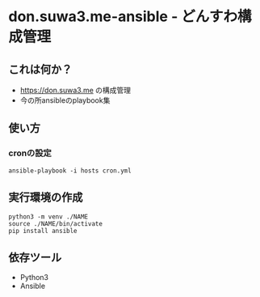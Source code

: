 # don.suwa3.me-ansible  - どんすわ構成管理

## これは何か？

- https://don.suwa3.me の構成管理
- 今の所ansibleのplaybook集

## 使い方

### cronの設定

```
ansible-playbook -i hosts cron.yml
```

## 実行環境の作成

```
python3 -m venv ./NAME
source ./NAME/bin/activate
pip install ansible
```

## 依存ツール

- Python3
- Ansible

